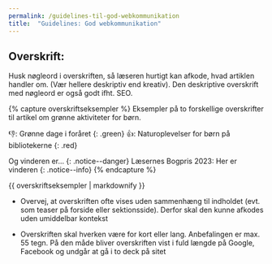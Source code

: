 ```yaml
---
permalink: /guidelines-til-god-webkommunikation
title:  "Guidelines: God webkommunikation"
---
```


## Overskrift: ##

Husk nøgleord i overskriften, så læseren hurtigt kan afkode, hvad artiklen handler om. (Vær hellere deskriptiv end kreativ). Den deskriptive overskrift med nøgleord er også godt ifht. SEO.

{% capture overskriftseksempler %}
Eksempler på to forskellige overskrifter til artikel om grønne aktiviteter for børn.

  👎: Grønne dage i foråret
  {: .green}
  👍: Naturoplevelser for børn på bibliotekerne
  {: .red}

  Og vinderen er…
  {: .notice--danger}
  Læsernes Bogpris 2023: Her er vinderen
  {: .notice--info}
{% endcapture %}
<div class="notice">{{ overskriftseksempler | markdownify }}</div>

- Overvej, at overskriften ofte vises uden sammenhæng til indholdet (evt. som teaser på forside eller sektionsside). Derfor skal den kunne afkodes uden umiddelbar kontekst

- Overskriften skal hverken være for kort eller lang. Anbefalingen er max. 55 tegn. På den måde bliver overskriften vist i fuld længde på Google, Facebook og undgår at gå i to deck på sitet


